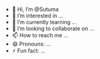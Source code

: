 - 👋 Hi, I’m @Sutuma
- 👀 I’m interested in ...
- 🌱 I’m currently learning ...
- 💞️ I’m looking to collaborate on ...
- 📫 How to reach me ...
- 😄 Pronouns: ...
- ⚡ Fun fact: ...

<!---
Sutuma/Sutuma is a ✨ special ✨ repository because its `README.md` (this file) appears on your GitHub profile.
You can click the Preview link to take a look at your changes.
--->
